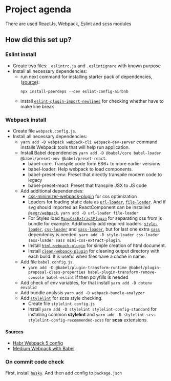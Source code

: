 # Project agenda

There are used ReactJs, Webpack, Eslint and scss modules

## How did this set up?

### Eslint install 
- Create two files: `.eslintrc.js` and `.eslintignore` with known purpose
- Install all necessary dependencies:
  - run next command for installing starter pack of dependencies, ([source](https://www.npmjs.com/package/eslint-config-airbnb)):
    ``` console
    npx install-peerdeps --dev eslint-config-airbnb
    ```
  - install [`eslint-plugin-import-newlines`](https://www.npmjs.com/package/eslint-plugin-import-newlines) for checking whether have to make line break

### Webpack install
- Create file `webpack.config.js`.
- Install all necessary dependencies:
  - `yarn add -D webpack webpack-cli webpack-dev-server` command installs Webpack tools that will help run application. 
  - Install Babel dependencies `yarn add -D @babel/core babel-loader @babel/preset-env @babel/preset-react`.
    - babel-core: Transpile code form ES6+ to more earlier versions.
    - babel-loader: Help webpack to load components. 
    - babel-preset-env: Preset that directly transpile modern code to legacy
    - babel-preset-react: Preset that transpile JSX to JS code
  - Add additional dependencies: 
    - [css-minimizer-webpack-plugin](https://webpack.js.org/plugins/css-minimizer-webpack-plugin/) for css optimization
    - Loaders for loading static data as [`url-loader`](https://v4.webpack.js.org/loaders/url-loader/), [`file-loader`](https://v4.webpack.js.org/loaders/file-loader/). And if svg should imported as ReactComponent can be installed [`@svgr/webpack`](https://www.npmjs.com/package/@svgr/webpack). `yarn add -D url-loader file-loader`
    - For Styles load [`MiniCssExtractPlugin`](https://webpack.js.org/plugins/mini-css-extract-plugin/) for separating css from js bundle for example. Additionally add required loaders: [`style-loader`](https://webpack.js.org/loaders/style-loader/), [`css-loader`](https://webpack.js.org/loaders/css-loader/) and [`sass-loader`](https://webpack.js.org/loaders/sass-loader/), but for last one extra [`sass`](https://www.npmjs.com/package/sass) dependency is needed. `yarn add -D style-loader css-loader sass-loader sass mini-css-extract-plugin`.
    - Install [`html-webpack-plugin`](https://github.com/jantimon/html-webpack-plugin) for simple creation of html document.
    - Install [`clean-webpack-plugin`](https://www.npmjs.com/package/clean-webpack-plugin) for cleaning output directory with each build. It is useful when files have a cache in name.
  - Add file `babel.config.js`.
    - `yarn add -D @babel/plugin-transform-runtime @babel/plugin-proposal-class-properties babel-plugin-transform-remove-console babel-eslint` if then polyfills is needed
  - Add check of env variables, for that install `yarn add -D dotenv envalid` 
  - Add bundle analysis `yarn add -D webpack-bundle-analyzer`
  - Add [`stylelint`](https://stylelint.io/) for scss style checking.
    - Create file `stylelint.config.js`
    - Install `yarn add -D stylelint stylelint-config-standard` for installing common __stylelint__ and `yarn add -D stylelint-scss stylelint-config-recommended-scss` for __scss__ extensions.
#### Sources
- [Habr Webpack 5 config](https://habr.com/ru/post/524260/)
- [Medium Webpack with Babel](https://medium.com/nuances-of-programming/%D0%BA%D0%B0%D0%BA-%D1%81-%D0%BD%D1%83%D0%BB%D1%8F-%D1%81%D0%BE%D0%B7%D0%B4%D0%B0%D1%82%D1%8C-%D0%BF%D1%80%D0%BE%D0%B5%D0%BA%D1%82-%D0%BD%D0%B0-react-%D0%B8%D1%81%D0%BF%D0%BE%D0%BB%D1%8C%D0%B7%D1%83%D1%8F-webpack-4-%D0%B8-babel-172c256d228)
### On commit code check 
First, install [`husky`](https://typicode.github.io/husky/#/). And then add config to `package.json`

